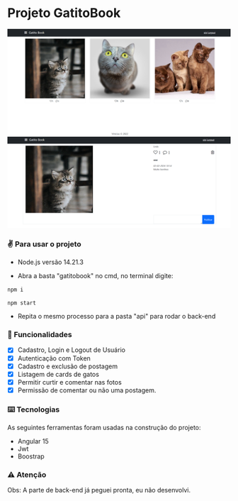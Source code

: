 # Projeto GatitoBook

<img src="gatitobook/src/assets/projeto1.png"/>
<br>
<img src="gatitobook/src/assets/projeto2.png"/>

### ✌️ Para usar o projeto
- Node.js versão 14.21.3

* Abra a basta "gatitobook" no cmd, no terminal digite: 

~~~npm
npm i
~~~

~~~npm
npm start
~~~

* Repita o mesmo processo para a pasta "api" para rodar o back-end


### 📌 Funcionalidades

- [x] Cadastro, Login e Logout de Usuário
- [x] Autenticação com Token
- [x] Cadastro e exclusão de postagem
- [x] Listagem de cards de gatos
- [x] Permitir curtir e comentar nas fotos
- [x] Permissão de comentar ou não uma postagem.

### ⌨️ Tecnologias

As seguintes ferramentas foram usadas na construção do projeto:

- Angular 15
- Jwt
- Boostrap

### ⚠️ Atenção
Obs: A parte de back-end já peguei pronta, eu não desenvolvi.
